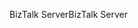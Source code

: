 <span data-ttu-id="a0104-101">BizTalk Server</span><span class="sxs-lookup"><span data-stu-id="a0104-101">BizTalk Server</span></span>